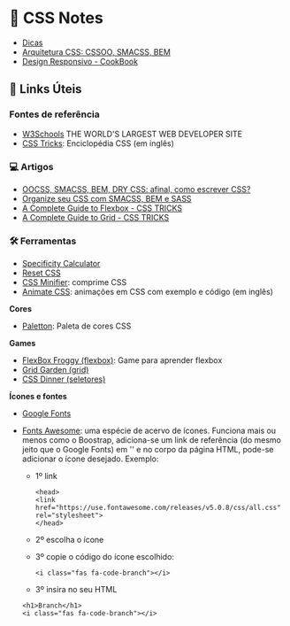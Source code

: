# :bookmark_tabs: CSS Notes 

- [Dicas](dicas-css.md)
- [Arquitetura CSS: CSSOO, SMACSS, BEM](arq-css.md)
- [Design Responsivo - CookBook](design-reponsivo-receita.md)

## :link: Links Úteis 

### Fontes de referência 
- [W3Schools](https://www.w3schools.com/cssref/default.asp) THE WORLD'S LARGEST WEB DEVELOPER SITE
- [CSS Tricks](https://css-tricks.com/): Enciclopédia CSS (em inglês)

### :computer: Artigos

- [OOCSS, SMACSS, BEM, DRY CSS: afinal, como escrever CSS?](https://tableless.com.br/oocss-smacss-bem-dry-css-afinal-como-escrever-css/)
- [Organize seu CSS com SMACSS, BEM e SASS](https://medium.com/@larymagal/organize-seu-css-com-smacss-bem-e-sass-7e8f50a41544)
- [A Complete Guide to Flexbox - CSS TRICKS](https://css-tricks.com/snippets/css/a-guide-to-flexbox/)
- [A Complete Guide to Grid - CSS TRICKS](https://css-tricks.com/snippets/css/complete-guide-grid/)


### :hammer_and_wrench: Ferramentas 

- [Specificity Calculator](http://specificity.keegan.st/)
- [Reset CSS](https://meyerweb.com/eric/tools/css/reset/)
- [CSS Minifier](https://cssminifier.com/): comprime CSS
- [Animate CSS](https://daneden.github.io/animate.css/): animações em CSS com exemplo e código (em inglês)

**Cores**
- [Paletton](http://paletton.com/#uid=1000u0kllllaFw0g0qFqFg0w0aF): Paleta de cores CSS

**Games**

- [FlexBox Froggy (flexbox)](https://flexboxfroggy.com/): Game para aprender flexbox
- [Grid Garden (grid)](https://cssgridgarden.com/)
- [CSS Dinner (seletores)](https://flukeout.github.io/)

**Ícones e fontes**

- [Google Fonts](https://fonts.google.com/)
- [Fonts Awesome](https://fontawesome.com/icons?d=gallery): uma espécie de acervo de ícones. Funciona mais ou menos como o Boostrap, adiciona-se um link de referência (do mesmo jeito que o Google Fonts) em '<head>' e no corpo da página HTML, pode-se adicionar o ícone desejado. Exemplo: 

    - 1º link
        ```
        <head>
        <link href="https://use.fontawesome.com/releases/v5.0.8/css/all.css" rel="stylesheet">
        </head>
        ```

    - 2º escolha o ícone 
    
    - 3º copie o código do ícone escolhido:
        ```
        <i class="fas fa-code-branch"></i>
        ```

    - 3º insira no seu HTML
    
    ```
    <h1>Branch</h1>
    <i class="fas fa-code-branch"></i>
